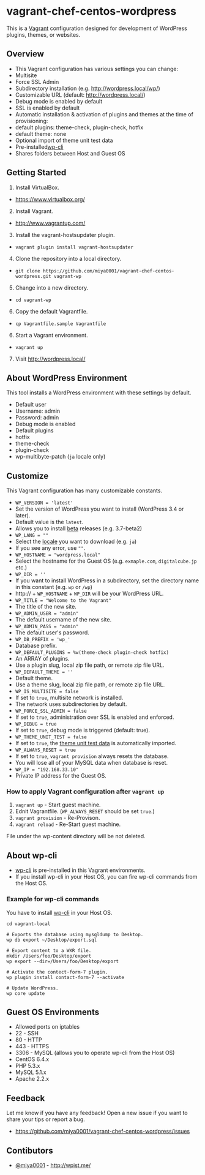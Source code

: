 vagrant-chef-centos-wordpress
=============================

This is a [Vagrant](http://www.vagrantup.com/) configuration designed for development of WordPress plugins, themes, or websites.

## Overview

* This Vagrant configuration has various settings you can change:
 * Multisite
 * Force SSL Admin
 * Subdirectory installation (e.g. http://wordpress.local/wp/)
* Customizable URL (default: http://wordpress.local/)
* Debug mode is enabled by default
* SSL is enabled by default
* Automatic installation & activation of plugins and themes at the time of provisioning:
 * default plugins: theme-check, plugin-check, hotfix
 * default theme: none
* Optional import of theme unit test data
* Pre-installed[wp-cli](http://wp-cli.org)
* Shares folders between Host and Guest OS

## Getting Started

1. Install VirtualBox.
 * https://www.virtualbox.org/
2. Install Vagrant.
 * http://www.vagrantup.com/
3. Install the vagrant-hostsupdater plugin.
 * `vagrant plugin install vagrant-hostsupdater`
4. Clone the repository into a local directory.
 * `git clone https://github.com/miya0001/vagrant-chef-centos-wordpress.git vagrant-wp`
5. Change into a new directory.
 * `cd vagrant-wp`
6. Copy the default Vagrantfile.
 * `cp Vagrantfile.sample Vagrantfile`
6. Start a Vagrant environment.
 * `vagrant up`
7. Visit http://wordpress.local/

## About WordPress Environment

This tool installs a WordPress environment with these settings by default.

* Default user
 * Username: admin
 * Password: admin
* Debug mode is enabled
* Default plugins
 * hotfix
 * theme-check
 * plugin-check
 * wp-multibyte-patch (`ja` locale only)

## Customize

This Vagrant configuration has many customizable constants.

* `WP_VERSION = 'latest'`
 * Set the version of WordPress you want to install (WordPress 3.4 or later).
 * Default value is the `latest`.
 * Allows you to install [beta](http://wordpress.org/download/release-archive/) releases (e.g. 3.7-beta2)
* `WP_LANG = ""`
 * Select the [locale](http://svn.automattic.com/wordpress-i18n/) you want to download (e.g. `ja`)
 * If you see any error, use `""`.
* `WP_HOSTNAME = "wordpress.local"`
 * Select the hostname for the Guest OS (e.g. `exmaple.com`, `digitalcube.jp` etc.)
* `WP_DIR = ''`
 * If you want to install WordPress in a subdirectory, set the directory name in this constant (e.g. `wp` or `/wp`)
 * http:// + `WP_HOSTNAME` + `WP_DIR` will be your WordPress URL.
* `WP_TITLE = "Welcome to the Vagrant"`
 * The title of the new site.
* `WP_ADMIN_USER = "admin"`
 * The default username of the new site.
* `WP_ADMIN_PASS = "admin"`
 * The default user's password.
* `WP_DB_PREFIX = 'wp_'`
 * Database prefix.
* `WP_DEFAULT_PLUGINS = %w(theme-check plugin-check hotfix)`
 * An ARRAY of plugins.
 * Use a plugin slug, local zip file path, or remote zip file URL.
* `WP_DEFAULT_THEME = ''`
 * Default theme.
 * Use a theme slug, local zip file path, or remote zip file URL.
* `WP_IS_MULTISITE = false`
 * If set to `true`, multisite network is installed.
 * The network uses subdirectories by default.
* `WP_FORCE_SSL_ADMIN = false`
 * If set to `true`, administration over SSL is enabled and enforced.
* `WP_DEBUG = true`
 * If set to `true`, debug mode is triggered (default: true).
* `WP_THEME_UNIT_TEST = false`
 * If set to `true`, the [theme unit test data](http://codex.wordpress.org/Theme_Unit_Test) is automatically imported.
* `WP_ALWAYS_RESET = true`
 * If set to `true`, `vagrant provision` always resets the database.
 * You will lose all of your MySQL data when database is reset.
* `WP_IP = "192.168.33.10"`
 * Private IP address for the Guest OS.

### How to apply Vagrant configuration after `vagrant up`

1. `vagrant up` - Start guest machine.
2. Ednit Vagrantfile. (`WP_ALWAYS_RESET` should be set `true`.)
3. `vagrant provision` - Re-Provison.
4. `vagrant reload` - Re-Start guest machine.

File under the wp-content directory will be not deleted.

## About wp-cli

* [wp-cli](http://wp-cli.org/) is pre-installed in this Vagrant environments.
* If you install wp-cli in your Host OS, you can fire wp-cli commands from the Host OS.

### Example for wp-cli commands

You have to install [wp-cli](wp-cli.org) in your Host OS.

    cd vagrant-local
    
    # Exports the database using mysqldump to Desktop.
    wp db export ~/Desktop/export.sql
    
    # Export content to a WXR file.
    mkdir /Users/foo/Desktop/export
    wp export --dir=/Users/foo/Desktop/export
    
    # Activate the contect-form-7 plugin.
    wp plugin install contact-form-7 --activate
    
    # Update WordPress.
    wp core update


## Guest OS Environments

* Allowed ports on iptables
 * 22 - SSH
 * 80 - HTTP
 * 443 - HTTPS
 * 3306 - MySQL (allows you to operate wp-cli from the Host OS)
* CentOS 6.4.x
 * PHP 5.3.x
 * MySQL 5.1.x
 * Apache 2.2.x

## Feedback

Let me know if you have any feedback! Open a new issue if you want to share your tips or report a bug.

* https://github.com/miya0001/vagrant-chef-centos-wordpress/issues

## Contibutors

* [@miya0001](http://twitter.com/miya0001) - http://wpist.me/
